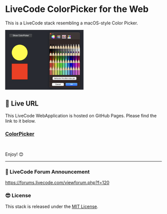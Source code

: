 # LiveCode ColorPicker for the Web

This is a LiveCode stack resembling a macOS-style Color Picker.


<img src="https://raw.githubusercontent.com/RolfKocherhans/ColorPicker/refs/heads/main/ColorPicker.png" alt="Alt Text" style="width:50%; height:auto;">


## 🥳 Live URL

This LiveCode WebApplication is hosted on GitHub Pages. Please find the link to it below.            
<h3><a href="https://rolfkocherhans.github.io/ColorPicker">ColorPicker</a></h3>

<br>

Enjoy!
😊

---

### 🤗 LiveCode Forum Announcement
https://forums.livecode.com/viewforum.php?f=120

### 😎 License
This stack is released under the [MIT License](https://opensource.org/licenses/MIT).


